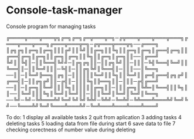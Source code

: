 # Console-task-manager
Console program for managing tasks

╔════╦═══╦═══╦╗╔═╗╔═╗╔═╦═══╦═╗─╔╦═══╦═══╦═══╦═══╗╔═══╦═══╦═══╗╔═══╦═══╦═╗─╔╦═══╦═══╦╗──╔═══╗
║╔╗╔╗║╔═╗║╔═╗║║║╔╝║║╚╝║║╔═╗║║╚╗║║╔═╗║╔═╗║╔══╣╔═╗║║╔══╣╔═╗║╔═╗║║╔═╗║╔═╗║║╚╗║║╔═╗║╔═╗║║──║╔══╝
╚╝║║╚╣║─║║╚══╣╚╝╝─║╔╗╔╗║║─║║╔╗╚╝║║─║║║─╚╣╚══╣╚═╝║║╚══╣║─║║╚═╝║║║─╚╣║─║║╔╗╚╝║╚══╣║─║║║──║╚══╗
──║║─║╚═╝╠══╗║╔╗║─║║║║║║╚═╝║║╚╗║║╚═╝║║╔═╣╔══╣╔╗╔╝║╔══╣║─║║╔╗╔╝║║─╔╣║─║║║╚╗║╠══╗║║─║║║─╔╣╔══╝
──║║─║╔═╗║╚═╝║║║╚╗║║║║║║╔═╗║║─║║║╔═╗║╚╩═║╚══╣║║╚╗║║──║╚═╝║║║╚╗║╚═╝║╚═╝║║─║║║╚═╝║╚═╝║╚═╝║╚══╗
──╚╝─╚╝─╚╩═══╩╝╚═╝╚╝╚╝╚╩╝─╚╩╝─╚═╩╝─╚╩═══╩═══╩╝╚═╝╚╝──╚═══╩╝╚═╝╚═══╩═══╩╝─╚═╩═══╩═══╩═══╩═══╝

To do:
1 display all available tasks 
2 quit from aplication
3 adding tasks
4 deleting tasks
5 loading data from file during start
6 save data to file
7 checking corectness of number value during deleting
